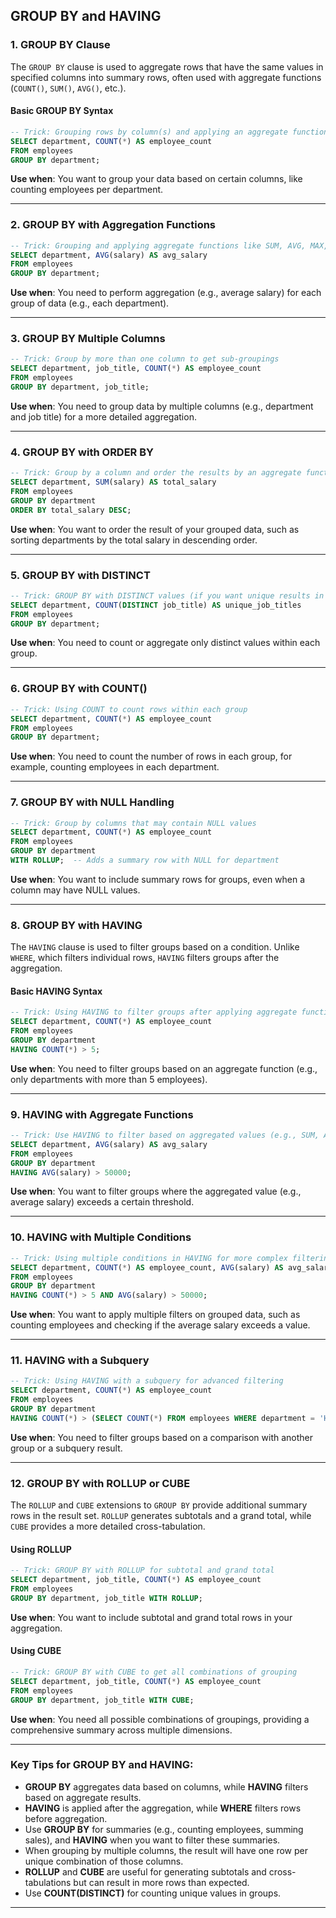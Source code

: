 ## **GROUP BY** and **HAVING**

### 1. **GROUP BY Clause**

The `GROUP BY` clause is used to aggregate rows that have the same values in specified columns into summary rows, often used with aggregate functions (`COUNT()`, `SUM()`, `AVG()`, etc.).

#### **Basic GROUP BY Syntax**

```sql
-- Trick: Grouping rows by column(s) and applying an aggregate function
SELECT department, COUNT(*) AS employee_count
FROM employees
GROUP BY department;
```

**Use when**: You want to group your data based on certain columns, like counting employees per department.

---

### 2. **GROUP BY with Aggregation Functions**

```sql
-- Trick: Grouping and applying aggregate functions like SUM, AVG, MAX, etc.
SELECT department, AVG(salary) AS avg_salary
FROM employees
GROUP BY department;
```

**Use when**: You need to perform aggregation (e.g., average salary) for each group of data (e.g., each department).

---

### 3. **GROUP BY Multiple Columns**

```sql
-- Trick: Group by more than one column to get sub-groupings
SELECT department, job_title, COUNT(*) AS employee_count
FROM employees
GROUP BY department, job_title;
```

**Use when**: You need to group data by multiple columns (e.g., department and job title) for a more detailed aggregation.

---

### 4. **GROUP BY with ORDER BY**

```sql
-- Trick: Group by a column and order the results by an aggregate function
SELECT department, SUM(salary) AS total_salary
FROM employees
GROUP BY department
ORDER BY total_salary DESC;
```

**Use when**: You want to order the result of your grouped data, such as sorting departments by the total salary in descending order.

---

### 5. **GROUP BY with DISTINCT**

```sql
-- Trick: GROUP BY with DISTINCT values (if you want unique results in certain fields)
SELECT department, COUNT(DISTINCT job_title) AS unique_job_titles
FROM employees
GROUP BY department;
```

**Use when**: You need to count or aggregate only distinct values within each group.

---

### 6. **GROUP BY with COUNT()**

```sql
-- Trick: Using COUNT to count rows within each group
SELECT department, COUNT(*) AS employee_count
FROM employees
GROUP BY department;
```

**Use when**: You need to count the number of rows in each group, for example, counting employees in each department.

---

### 7. **GROUP BY with NULL Handling**

```sql
-- Trick: Group by columns that may contain NULL values
SELECT department, COUNT(*) AS employee_count
FROM employees
GROUP BY department
WITH ROLLUP;  -- Adds a summary row with NULL for department
```

**Use when**: You want to include summary rows for groups, even when a column may have NULL values.

---

### 8. **GROUP BY with HAVING**

The `HAVING` clause is used to filter groups based on a condition. Unlike `WHERE`, which filters individual rows, `HAVING` filters groups after the aggregation.

#### **Basic HAVING Syntax**

```sql
-- Trick: Using HAVING to filter groups after applying aggregate functions
SELECT department, COUNT(*) AS employee_count
FROM employees
GROUP BY department
HAVING COUNT(*) > 5;
```

**Use when**: You need to filter groups based on an aggregate function (e.g., only departments with more than 5 employees).

---

### 9. **HAVING with Aggregate Functions**

```sql
-- Trick: Use HAVING to filter based on aggregated values (e.g., SUM, AVG)
SELECT department, AVG(salary) AS avg_salary
FROM employees
GROUP BY department
HAVING AVG(salary) > 50000;
```

**Use when**: You want to filter groups where the aggregated value (e.g., average salary) exceeds a certain threshold.

---

### 10. **HAVING with Multiple Conditions**

```sql
-- Trick: Using multiple conditions in HAVING for more complex filtering
SELECT department, COUNT(*) AS employee_count, AVG(salary) AS avg_salary
FROM employees
GROUP BY department
HAVING COUNT(*) > 5 AND AVG(salary) > 50000;
```

**Use when**: You want to apply multiple filters on grouped data, such as counting employees and checking if the average salary exceeds a value.

---

### 11. **HAVING with a Subquery**

```sql
-- Trick: Using HAVING with a subquery for advanced filtering
SELECT department, COUNT(*) AS employee_count
FROM employees
GROUP BY department
HAVING COUNT(*) > (SELECT COUNT(*) FROM employees WHERE department = 'HR');
```

**Use when**: You need to filter groups based on a comparison with another group or a subquery result.

---

### 12. **GROUP BY with ROLLUP or CUBE**

The `ROLLUP` and `CUBE` extensions to `GROUP BY` provide additional summary rows in the result set. `ROLLUP` generates subtotals and a grand total, while `CUBE` provides a more detailed cross-tabulation.

#### **Using ROLLUP**

```sql
-- Trick: GROUP BY with ROLLUP for subtotal and grand total
SELECT department, job_title, COUNT(*) AS employee_count
FROM employees
GROUP BY department, job_title WITH ROLLUP;
```

**Use when**: You want to include subtotal and grand total rows in your aggregation.

#### **Using CUBE**

```sql
-- Trick: GROUP BY with CUBE to get all combinations of grouping
SELECT department, job_title, COUNT(*) AS employee_count
FROM employees
GROUP BY department, job_title WITH CUBE;
```

**Use when**: You need all possible combinations of groupings, providing a comprehensive summary across multiple dimensions.

---

### Key Tips for **GROUP BY** and **HAVING**:

* **GROUP BY** aggregates data based on columns, while **HAVING** filters based on aggregate results.
* **HAVING** is applied after the aggregation, while **WHERE** filters rows before aggregation.
* Use **GROUP BY** for summaries (e.g., counting employees, summing sales), and **HAVING** when you want to filter these summaries.
* When grouping by multiple columns, the result will have one row per unique combination of those columns.
* **ROLLUP** and **CUBE** are useful for generating subtotals and cross-tabulations but can result in more rows than expected.
* Use **COUNT(DISTINCT)** for counting unique values in groups.

---
